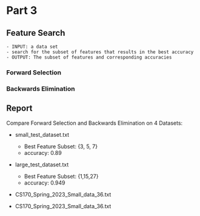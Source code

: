 # Part 3

## Feature Search

    - INPUT: a data set 
    - search for the subset of features that results in the best accuracy
    - OUTPUT: The subset of features and corresponding accuracies

### Forward Selection

### Backwards Elimination


## Report

Compare Forward Selection and Backwards Elimination on 4 Datasets:

- small_test_dataset.txt
  - Best Feature Subset: {3, 5, 7}
  - accuracy: 0.89

- large_test_dataset.txt
  - Best Feature Subset: {1,15,27}
  - accuracy: 0.949

- CS170_Spring_2023_Small_data_36.txt

- CS170_Spring_2023_Small_data_36.txt

##